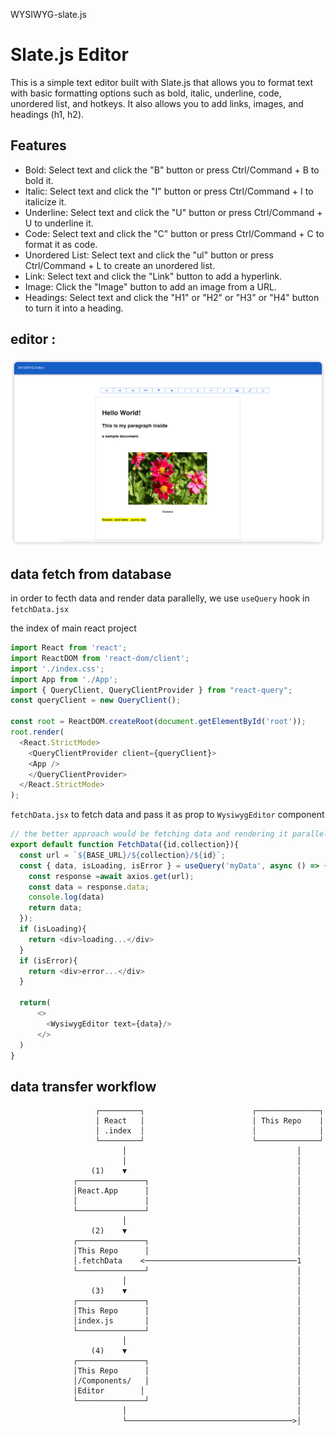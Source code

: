 WYSIWYG-slate.js

# Slate.js Editor

This is a simple text editor built with Slate.js that allows you to format text with basic formatting options such as bold, italic, underline, code, unordered list, and hotkeys. It also allows you to add links, images, and headings (h1, h2).

## Features

- Bold: Select text and click the "B" button or press Ctrl/Command + B to bold it.
- Italic: Select text and click the "I" button or press Ctrl/Command + I to italicize it.
- Underline: Select text and click the "U" button or press Ctrl/Command + U to underline it.
- Code: Select text and click the "C" button or press Ctrl/Command + C to format it as code.
- Unordered List: Select text and click the "ul" button or press Ctrl/Command + L to create an unordered list.
- Link: Select text and click the "Link" button to add a hyperlink.
- Image: Click the "Image" button to add an image from a URL.
- Headings: Select text and click the "H1" or "H2" or "H3" or "H4" button to turn it into a heading.


## editor :

![alt text](https://github.com/Wendy-B-Hub/WYSIWYG-slate.js/blob/main/editor.jpg)

## data fetch from database 

in order to fecth data and render data parallelly, we use `useQuery` hook in `fetchData.jsx`

the index of main react project

```javascript
import React from 'react';
import ReactDOM from 'react-dom/client';
import './index.css';
import App from './App';
import { QueryClient, QueryClientProvider } from "react-query";
const queryClient = new QueryClient();

const root = ReactDOM.createRoot(document.getElementById('root'));
root.render(
  <React.StrictMode>
    <QueryClientProvider client={queryClient}>
    <App />
    </QueryClientProvider>
  </React.StrictMode>
);

```

`fetchData.jsx` to fetch data and pass it as prop to `WysiwygEditor` component
```javascript
// the better approach would be fetching data and rendering it parallelly useQuery
export default function FetchData({id,collection}){
  const url = `${BASE_URL}/${collection}/${id}`;
  const { data, isLoading, isError } = useQuery('myData', async () => {
    const response =await axios.get(url);
    const data = response.data;
    console.log(data)
    return data;
  });
  if (isLoading){
    return <div>loading...</div>
  }
  if (isError){
    return <div>error...</div>
  }

  return(
      <>
        <WysiwygEditor text={data}/>
      </>
  )
}
```

## data transfer workflow 



                       ┌─────────┐                        ┌──────────────┐
                       │ React   │                        │ This Repo    │
                       │ .index  │                        │              │
                       └─────────┘                        └──────────────┘
                             │                                      │
                             │                                      │
                      (1)    ▼                                      │
                  ┌───────────────┐                                 │
                  │React.App      │                                 │
                  │               │                                 │
                  └───────────────┘                                 │
                             │                                      │
                      (2)    ▼                                      │
                  ┌───────────────┐                                 │
                  │This Repo      │                                 │
                  │.fetchData    <──────────────────────────────────1
                  └───────────────┘                                 │
                             │                                      │
                      (3)    ▼                                      │
                  ┌───────────────┐                                 │
                  │This Repo      │                                 │
                  │index.js       │                                 │
                  └───────────────┘                                 │
                             │                                      │
                      (4)    ▼                                      │
                  ┌───────────────┐                                 │
                  │This Repo      │                                 │
                  │/Components/   │                                 │
                  │Editor        │                                  │
                  └───────────────┘                                 │
                             │                                      │
                             └─────────────────────────────────────>│
                                                                     

